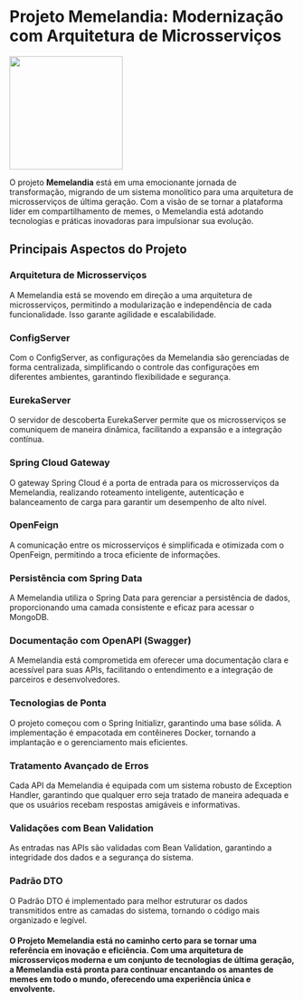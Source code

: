 # Projeto Memelandia: Modernização com Arquitetura de Microsserviços

<p float="left">
 <img src="https://drive.google.com/file/d/1lTyOeXsPSzeqLljktQF08PtfFxX9qpPH/view?usp=sharing" width="200" />
</p>

O projeto **Memelandia** está em uma emocionante jornada de transformação, migrando de um sistema monolítico para uma arquitetura de microsserviços de última geração. Com a visão de se tornar a plataforma líder em compartilhamento de memes, o Memelandia está adotando tecnologias e práticas inovadoras para impulsionar sua evolução.

## Principais Aspectos do Projeto

### Arquitetura de Microsserviços
A Memelandia está se movendo em direção a uma arquitetura de microsserviços, permitindo a modularização e independência de cada funcionalidade. Isso garante agilidade e escalabilidade.

### ConfigServer
Com o ConfigServer, as configurações da Memelandia são gerenciadas de forma centralizada, simplificando o controle das configurações em diferentes ambientes, garantindo flexibilidade e segurança.

### EurekaServer
O servidor de descoberta EurekaServer permite que os microsserviços se comuniquem de maneira dinâmica, facilitando a expansão e a integração contínua.

### Spring Cloud Gateway
O gateway Spring Cloud é a porta de entrada para os microsserviços da Memelandia, realizando roteamento inteligente, autenticação e balanceamento de carga para garantir um desempenho de alto nível.

### OpenFeign
A comunicação entre os microsserviços é simplificada e otimizada com o OpenFeign, permitindo a troca eficiente de informações.

### Persistência com Spring Data
A Memelandia utiliza o Spring Data para gerenciar a persistência de dados, proporcionando uma camada consistente e eficaz para acessar o MongoDB.

### Documentação com OpenAPI (Swagger)
A Memelandia está comprometida em oferecer uma documentação clara e acessível para suas APIs, facilitando o entendimento e a integração de parceiros e desenvolvedores.

### Tecnologias de Ponta
O projeto começou com o Spring Initializr, garantindo uma base sólida. A implementação é empacotada em contêineres Docker, tornando a implantação e o gerenciamento mais eficientes.

### Tratamento Avançado de Erros
Cada API da Memelandia é equipada com um sistema robusto de Exception Handler, garantindo que qualquer erro seja tratado de maneira adequada e que os usuários recebam respostas amigáveis e informativas.

### Validações com Bean Validation
As entradas nas APIs são validadas com Bean Validation, garantindo a integridade dos dados e a segurança do sistema.

### Padrão DTO
O Padrão DTO é implementado para melhor estruturar os dados transmitidos entre as camadas do sistema, tornando o código mais organizado e legível.

#### O Projeto Memelandia está no caminho certo para se tornar uma referência em inovação e eficiência. Com uma arquitetura de microsserviços moderna e um conjunto de tecnologias de última geração, a Memelandia está pronta para continuar encantando os amantes de memes em todo o mundo, oferecendo uma experiência única e envolvente.
